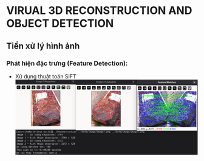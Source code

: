# VIRUAL 3D RECONSTRUCTION AND OBJECT DETECTION

## Tiền xử lý hình ảnh
### Phát hiện đặc trưng (Feature Detection):
- Xử dụng thuật toán SIFT
![gltf_scene_loading](screenshots/01_feature_detection.png)